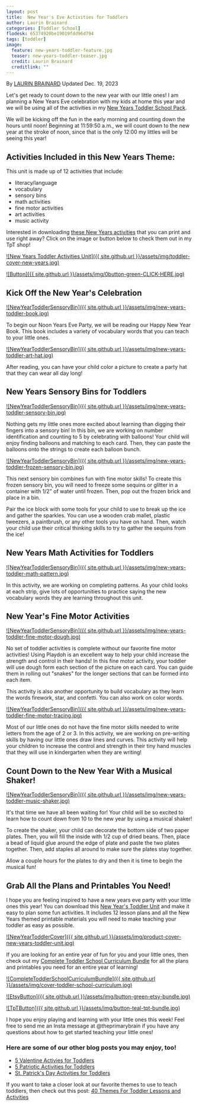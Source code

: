 ```yaml
---
layout: post
title:  New Year's Eve Activities for Toddlers
author: Laurin Brainard
categories: [Toddler School]
flodesk: 65374920be19019fdd96d794
tags: [toddler]
image:
  feature: new-years-toddler-feature.jpg
  teaser: new-years-toddler-teaser.jpg
  credit: Laurin Brainard
  creditlink: ""
---
```

By [LAURIN BRAINARD](https://theprimarybrain.com/menu/about/) Updated Dec. 19, 2023

Let's get ready to count down to the new year with our little ones! I am planning a New Years Eve celebration with my kids at home this year and we will be using all of the activities in my [New Years Toddler School Pack](https://www.teacherspayteachers.com/Product/50-off-48-Hours-New-Years-Toddler-School-Activities-Preschool-Lesson-Plans-10712273?utm_source=PB%20Blog&utm_campaign=New%20Years%20Toddler%20Post). 

We will be kicking off the fun in the early morning and counting down the hours until noon! Beginning at 11:59:50 a.m., we will count down to the new year at the stroke of noon, since that is the only 12:00 my littles will be seeing this year!

## Activities Included in this New Years Theme:
This unit is made up of 12 activities that include:
- literacy/language 
- vocabulary
- sensory bins 
- math activities
- fine motor activities
- art activities
- music activity

Interested in downloading [these New Years activities](https://www.teacherspayteachers.com/Product/New-Years-Toddler-Activities-Lesson-Plans-2-to-3-Year-Preschool-Curriculum-10712273?utm_source=PB%20Blog&utm_campaign=New%20Years%20Toddler%20Unit%20Cover) that you can print and use right away? Click on the image or button below to check them out in my TpT shop! 
 
[![New Years Toddler Activities Unit]({{ site.github.url }}/assets/img/toddler-cover-new-years.jpg)](https://www.teacherspayteachers.com/Product/New-Years-Toddler-Activities-Lesson-Plans-2-to-3-Year-Preschool-Curriculum-10712273?utm_source=PB%20Blog&utm_campaign=New%20Years%20Toddler%20Unit%20Cover)
 
[![Button]({{ site.github.url }}/assets/img/0button-green-CLICK-HERE.jpg)](https://www.teacherspayteachers.com/Product/New-Years-Toddler-Activities-Lesson-Plans-2-to-3-Year-Preschool-Curriculum-10712273?utm_source=PB%20Blog&utm_campaign=New%20Years%20Toddler%20Unit%20Cover)

## Kick Off the New Year's Celebration

[![NewYearToddlerSensoryBin]({{ site.github.url }}/assets/img/new-years-toddler-book.jpg)](https://www.teacherspayteachers.com/Product/50-off-48-Hours-New-Years-Toddler-School-Activities-Preschool-Lesson-Plans-10712273?utm_source=PB%20Blog&utm_campaign=New%20Years%20Toddler%20Post)

To begin our Noon Years Eve Party, we will be reading our Happy New Year Book. This book includes a variety of vocabulary words that you can teach to your little ones.

[![NewYearToddlerSensoryBin]({{ site.github.url }}/assets/img/new-years-toddler-art-hat.jpg)](https://www.teacherspayteachers.com/Product/50-off-48-Hours-New-Years-Toddler-School-Activities-Preschool-Lesson-Plans-10712273?utm_source=PB%20Blog&utm_campaign=New%20Years%20Toddler%20Post)

After reading, you can have your child color a picture to create a party hat that they can wear all day long! 

## New Years Sensory Bins for Toddlers

[![NewYearToddlerSensoryBin]({{ site.github.url }}/assets/img/new-years-toddler-sensory-bin.jpg)](https://www.teacherspayteachers.com/Product/50-off-48-Hours-New-Years-Toddler-School-Activities-Preschool-Lesson-Plans-10712273?utm_source=PB%20Blog&utm_campaign=New%20Years%20Toddler%20Post)

Nothing gets my little ones more excited about learning than digging their fingers into a sensory bin! In this bin, we are working on number identification and counting to 5 by celebrating with balloons! Your child will enjoy finding balloons and matching to each card. Then, they can paste the balloons onto the strings to create each balloon bunch.

[![NewYearToddlerSensoryBin]({{ site.github.url }}/assets/img/new-years-toddler-frozen-sensory-bin.jpg)](https://www.teacherspayteachers.com/Product/50-off-48-Hours-New-Years-Toddler-School-Activities-Preschool-Lesson-Plans-10712273?utm_source=PB%20Blog&utm_campaign=New%20Years%20Toddler%20Post)

This next sensory bin combines fun with fine motor skills! To create this frozen sensory bin, you will need to freeze some sequins or glitter in a container with 1/2" of water until frozen. Then, pop out the frozen brick and place in a bin. 

Pair the ice block with some tools for your child to use to break up the ice and gather the sparkles. You can use a wooden crab mallet, plastic tweezers, a paintbrush, or any other tools you have on hand. Then, watch your child use their critical thinking skills to try to gather the sequins from the ice!

## New Years Math Activities for Toddlers

[![NewYearToddlerSensoryBin]({{ site.github.url }}/assets/img/new-years-toddler-math-pattern.jpg)](https://www.teacherspayteachers.com/Product/50-off-48-Hours-New-Years-Toddler-School-Activities-Preschool-Lesson-Plans-10712273?utm_source=PB%20Blog&utm_campaign=New%20Years%20Toddler%20Post)

In this activity, we are working on completing patterns. As your child looks at each strip, give lots of opportunities to practice saying the new vocabulary words they are learning throughout this unit. 

## New Year's Fine Motor Activities

[![NewYearToddlerSensoryBin]({{ site.github.url }}/assets/img/new-years-toddler-fine-motor-dough.jpg)](https://www.teacherspayteachers.com/Product/50-off-48-Hours-New-Years-Toddler-School-Activities-Preschool-Lesson-Plans-10712273?utm_source=PB%20Blog&utm_campaign=New%20Years%20Toddler%20Post)

No set of toddler activities is complete without our favorite fine motor activities! Using Playdoh is an excellent way to help your child increase the strength and control in their hands! In this fine motor activity, your toddler will use dough form each section of the picture on each card. You can guide them in rolling out "snakes" for the longer sections that can be formed into each item. 

This activity is also another opportunity to build vocabulary as they learn the words firework, star, and confetti. You can also work on color words. 

[![NewYearToddlerSensoryBin]({{ site.github.url }}/assets/img/new-years-toddler-fine-motor-tracing.jpg)](https://www.teacherspayteachers.com/Product/50-off-48-Hours-New-Years-Toddler-School-Activities-Preschool-Lesson-Plans-10712273?utm_source=PB%20Blog&utm_campaign=New%20Years%20Toddler%20Post)

Most of our little ones do not have the fine motor skills needed to write letters from the age of 2 or 3. In this activity, we are working on pre-writing skills by having our little ones draw lines and curves. This activity will help your children to increase the control and strength in their tiny hand muscles that they will use in kindergarten when they are writing!

## Count Down to the New Year With a Musical Shaker!

[![NewYearToddlerSensoryBin]({{ site.github.url }}/assets/img/new-years-toddler-music-shaker.jpg)](https://www.teacherspayteachers.com/Product/50-off-48-Hours-New-Years-Toddler-School-Activities-Preschool-Lesson-Plans-10712273?utm_source=PB%20Blog&utm_campaign=New%20Years%20Toddler%20Post)

It's that time we have all been waiting for! Your child will be so excited to learn how to count down from 10 to the new year by using a musical shaker! 

To create the shaker, your child can decorate the bottom side of two paper plates. Then, you will fill the inside with 1/2 cup of dried beans. Then, place a bead of liquid glue around the edge of plate and paste the two plates together. Then, add staples all around to make sure the plates stay together. 

Allow a couple hours for the plates to dry and then it is time to begin the musical fun!

## Grab All the Plans and Printables You Need!

I hope you are feeling inspired to have a new years eve party with your little ones this year! You can download this [New Year's Toddler Unit](https://www.teacherspayteachers.com/Product/50-off-48-Hours-New-Years-Toddler-School-Activities-Preschool-Lesson-Plans-10712273?utm_source=PB%20Blog&utm_campaign=New%20Years%20Toddler%20Post) and make it easy to plan some fun activities. It includes 12 lesson plans and all the New Years themed printable materials you will need to make teaching your toddler as easy as possible. 

[![NewYearToddlerCover]({{ site.github.url }}/assets/img/product-cover-new-years-toddler-unit.jpg)](https://www.teacherspayteachers.com/Product/50-off-48-Hours-New-Years-Toddler-School-Activities-Preschool-Lesson-Plans-10712273?utm_source=PB%20Blog&utm_campaign=New%20Years%20Toddler%20Post)

If you are looking for an entire year of fun for you and your little ones, then check out my [Complete Toddler School Curriculum Bundle](https://www.teacherspayteachers.com/Product/The-Complete-Toddler-School-Curriculum-Preschool-Activities-Lesson-Plans-9277137?st=d4f10691f6220ae963d64a0926662e73&utm_source=PB%20BLOG&utm_campaign=Complete%20Toddler%20Bundle%20TextLink) for all the plans and printables you need for an entire year of learning!

[![CompleteToddlerSchoolCurriculumBundle]({{ site.github.url }}/assets/img/cover-toddler-school-curriculum.jpg)](https://www.teacherspayteachers.com/Product/The-Complete-Toddler-School-Curriculum-Preschool-Activities-Lesson-Plans-9277137?st=d4f10691f6220ae963d64a0926662e73&utm_source=PB%20BLOG&utm_campaign=Complete%20Toddler%20Bundle%20Cover)

[![EtsyButton]({{ site.github.url }}/assets/img/button-green-etsy-bundle.jpg)](https://theprimarybrain.etsy.com/listing/1575955240)

[![TpTButton]({{ site.github.url }}/assets/img/button-teal-tpt-bundle.jpg)](https://www.teacherspayteachers.com/Product/The-Complete-Toddler-School-Curriculum-Preschool-Activities-Lesson-Plans-9277137?st=d4f10691f6220ae963d64a0926662e73&utm_source=PB%20BLOG&utm_campaign=Complete%20Toddler%20Bundle%20Button)

I hope you enjoy playing and learning with your little ones this week! Feel free to send me an Insta message at @theprimarybrain if you have any questions about how to get started teaching your little ones!

### Here are some of our other blog posts you may enjoy, too!

- [5 Valentine Activies for Toddlers](https://theprimarybrain.com/toddler%20school/2023/02/12/Valentine-Toddler-Activites/)
- [5 Patriotic Activities for Toddlers](https://theprimarybrain.com/toddler%20school/2022/11/08/Patriotic-Toddler-Activities/)
- [St. Patrick's Day Activities for Toddlers](https://theprimarybrain.com/toddler%20school/2023/02/23/St-Patricks-Day-Toddler-Activities/)

If you want to take a closer look at our favorite themes to use to teach toddlers, then check out this post: [40 Themes For Toddler Lessons and Activities](https://theprimarybrain.com/toddler%20school/2024/03/13/List-of-Themes-For-Toddler-Lessons/)